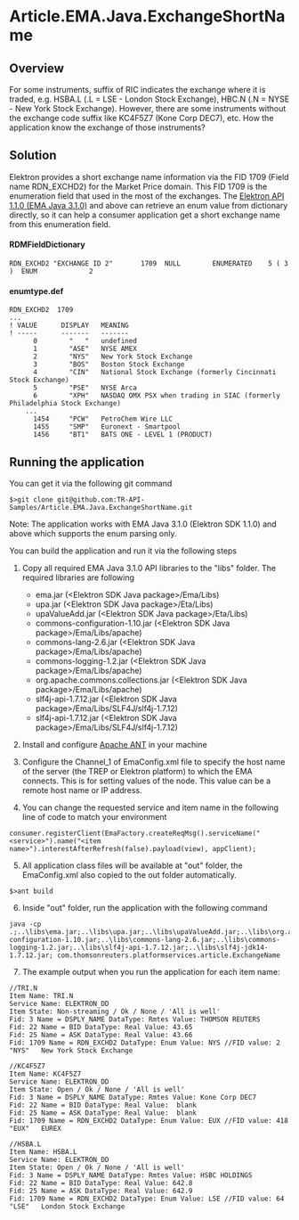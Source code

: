 # Article.EMA.Java.ExchangeShortName
## Overview
For some instruments, suffix of RIC indicates the exchange where it is traded, e.g. HSBA.L (.L = LSE - London Stock Exchange), HBC.N (.N = NYSE - New York Stock Exchange). However, there are some instruments without the exchange code suffix like  KC4F5Z7 (Kone Corp DEC7), etc. How the application know the exchange of those instruments?

## Solution
Elektron provides a short exchange name information via the FID 1709 (Field name RDN_EXCHD2) for the Market Price domain. This FID 1709 is the enumeration field that used in the most of the exchanges. The [Elektron API 1.1.0 (EMA Java 3.1.0)](https://developers.thomsonreuters.com/elektron/elektron-sdk-java) and above can retrieve an enum value from dictionary directly, so it can help a consumer application get a short exchange name from this enumeration field.

#### RDMFieldDictionary
```
RDN_EXCHD2 "EXCHANGE ID 2"       1709  NULL        ENUMERATED    5 ( 3 )  ENUM             2
```

#### enumtype.def
```
RDN_EXCHD2  1709
...
! VALUE      DISPLAY   MEANING
! -----      -------   -------
      0        "   "   undefined
      1        "ASE"   NYSE AMEX
      2        "NYS"   New York Stock Exchange
      3        "BOS"   Boston Stock Exchange
      4        "CIN"   National Stock Exchange (formerly Cincinnati Stock Exchange)
      5        "PSE"   NYSE Arca
      6        "XPH"   NASDAQ OMX PSX when trading in SIAC (formerly Philadelphia Stock Exchange)
	...
      1454     "PCW"   PetroChem Wire LLC
      1455     "SMP"   Euronext - Smartpool
      1456     "BT1"   BATS ONE - LEVEL 1 (PRODUCT)
```
## Running the application
You can get it via the following git command
```
$>git clone git@github.com:TR-API-Samples/Article.EMA.Java.ExchangeShortName.git
```
Note: The application works with EMA Java 3.1.0 (Elektron SDK 1.1.0) and above which supports the enum parsing only.

You can build the application and run it via the following steps

1. Copy all required EMA Java 3.1.0 API libraries to the "libs" folder. The required libraries are following
      - ema.jar (&lt;Elektron SDK Java package&gt;/Ema/Libs)
      - upa.jar (&lt;Elektron SDK Java package&gt;/Eta/Libs)
      - upaValueAdd.jar (&lt;Elektron SDK Java package&gt;/Eta/Libs)
      - commons-configuration-1.10.jar (&lt;Elektron SDK Java package&gt;/Ema/Libs/apache)
      - commons-lang-2.6.jar (&lt;Elektron SDK Java package&gt;/Ema/Libs/apache)
      - commons-logging-1.2.jar (&lt;Elektron SDK Java package&gt;/Ema/Libs/apache)
      - org.apache.commons.collections.jar (&lt;Elektron SDK Java package&gt;/Ema/Libs/apache)
      - slf4j-api-1.7.12.jar (&lt;Elektron SDK Java package&gt;/Ema/Libs/SLF4J/slf4j-1.7.12)
      - slf4j-api-1.7.12.jar (&lt;Elektron SDK Java package&gt;/Ema/Libs/SLF4J/slf4j-1.7.12)

2. Install and configure [Apache ANT](http://ant.apache.org/) in your machine

3. Configure the Channel_1 of EmaConfig.xml file to specify the host name of the server (the TREP or Elektron platform) to which the EMA connects. This is for setting values of the <ChannelGroup><ChannelList><Channel><Host> node. This value can be a remote host name or IP address.

4. You can change the requested service and item name in the following line of code to match your environment
```
consumer.registerClient(EmaFactory.createReqMsg().serviceName("<service>").name("<item name>").interestAfterRefresh(false).payload(view), appClient);
```

5. All application class files will be available at "out" folder, the EmaConfig.xml also copied to the out folder automatically.
```
$>ant build
```

6. Inside "out" folder, run the application with the following command
```
java -cp .;..\libs\ema.jar;..\libs\upa.jar;..\libs\upaValueAdd.jar;..\libs\org.apache.commons.collections.jar;..\libs\commons-configuration-1.10.jar;..\libs\commons-lang-2.6.jar;..\libs\commons-logging-1.2.jar;..\libs\slf4j-api-1.7.12.jar;..\libs\slf4j-jdk14-1.7.12.jar; com.thomsonreuters.platformservices.article.ExchangeName
```

7. The example output when you run the application for each item name:
```
//TRI.N
Item Name: TRI.N
Service Name: ELEKTRON_DD
Item State: Non-streaming / Ok / None / 'All is well'
Fid: 3 Name = DSPLY_NAME DataType: Rmtes Value: THOMSON REUTERS
Fid: 22 Name = BID DataType: Real Value: 43.65
Fid: 25 Name = ASK DataType: Real Value: 43.66
Fid: 1709 Name = RDN_EXCHD2 DataType: Enum Value: NYS //FID value: 2          "NYS"   New York Stock Exchange

//KC4F5Z7
Item Name: KC4F5Z7
Service Name: ELEKTRON_DD
Item State: Open / Ok / None / 'All is well'
Fid: 3 Name = DSPLY_NAME DataType: Rmtes Value: Kone Corp DEC7
Fid: 22 Name = BID DataType: Real Value:  blank
Fid: 25 Name = ASK DataType: Real Value:  blank
Fid: 1709 Name = RDN_EXCHD2 DataType: Enum Value: EUX //FID value: 418        "EUX"   EUREX

//HSBA.L
Item Name: HSBA.L
Service Name: ELEKTRON_DD
Item State: Open / Ok / None / 'All is well'
Fid: 3 Name = DSPLY_NAME DataType: Rmtes Value: HSBC HOLDINGS
Fid: 22 Name = BID DataType: Real Value: 642.8
Fid: 25 Name = ASK DataType: Real Value: 642.9
Fid: 1709 Name = RDN_EXCHD2 DataType: Enum Value: LSE //FID value: 64        "LSE"   London Stock Exchange

```

